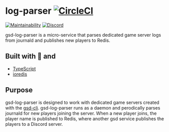 # log-parser [![CircleCI](https://circleci.com/gh/Egeeio/gsd-log-parser.svg?style=svg)](https://circleci.com/gh/Egeeio/gsd-log-parser)

[![Maintainability](https://api.codeclimate.com/v1/badges/b609edfcef21ba4e5d1d/maintainability)](https://codeclimate.com/github/Egeeio/gsd-log-parser/maintainability)
[![Discord](https://discordapp.com/api/guilds/183740337976508416/widget.png?style=shield)](https://discord.gg/EMbcgR8)

gsd-log-parser is a micro-service that parses dedicated game server logs from journald and publishes new players to Redis.

## Built with 💖 and

- [TypeScript](https://www.typescriptlang.org/)
- [ioredis](https://github.com/luin/ioredis)

## Purpose

gsd-log-parser is designed to work with dedicated game servers created with the [gsd-cli](https://github.com/Egeeio/gsd-cli). gsd-log-parser runs as a daemon and perodically parses journald for new players joining the server. When a new player joins, the player name is published to Redis, where another gsd service publishes the players to a Discord server.
